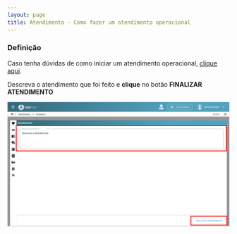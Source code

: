 ```yaml
---
layout: page
title: Atendimento - Como fazer um atendimento operacional
---
```


### Definição

Caso tenha dúvidas de como iniciar um atendimento operacional, [clique aqui](/pages/agenda/como-iniciar-um-atendimento).


Descreva o atendimento que foi feito e **clique** no botão **FINALIZAR ATENDIMENTO** 
<p align="center">
  <img alt="Atendimento operacional" src="como-fazer-um-atendimento-operacional-img-01.png" width="800">
</p>


